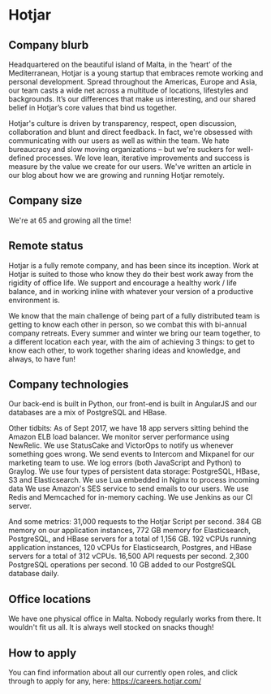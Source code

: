 # Hotjar

## Company blurb

Headquartered on the beautiful island of Malta, in the ‘heart’ of the Mediterranean, Hotjar is a young startup that embraces remote working and personal development. Spread throughout the Americas, Europe and Asia, our team casts a wide net across a multitude of locations, lifestyles and backgrounds. It’s our differences that make us interesting, and our shared belief in Hotjar’s core values that bind us together.  

Hotjar's culture is driven by transparency, respect, open discussion, collaboration and blunt and direct feedback. In fact, we're obsessed with communicating with our users as well as within the team. We hate bureaucracy and slow moving organizations – but we're suckers for well-defined processes. We love lean, iterative improvements and success is measure by the value we create for our users. We've written an article in our blog about how we are growing and running Hotjar remotely. 


## Company size

We're at 65 and growing all the time!


## Remote status

Hotjar is a fully remote company, and has been since its inception. Work at Hotjar is suited to those who know they do their best work away from the rigidity of office life. We support and encourage a healthy work / life balance, and in working inline with whatever your version of a productive environment is.

We know that the main challenge of being part of a fully distributed team is getting to know each other in person, so we combat this with bi-annual company retreats. Every summer and winter we bring our team together, to a different location each year, with the aim of achieving 3 things: to get to know each other, to work together sharing ideas and knowledge, and always, to have fun!


## Company technologies

Our back-end is built in Python, our front-end is built in AngularJS and our databases are a mix of PostgreSQL and HBase.

Other tidbits:
As of Sept 2017, we have 18 app servers sitting behind the Amazon ELB load balancer.
We monitor server performance using NewRelic.
We use StatusCake and VictorOps to notify us whenever something goes wrong.
We send events to Intercom and Mixpanel for our marketing team to use.
We log errors (both JavaScript and Python) to Graylog.
We use four types of persistent data storage: PostgreSQL, HBase, S3 and Elasticsearch.
We use Lua embedded in Nginx to process incoming data
We use Amazon's SES service to send emails to our users.
We use Redis and Memcached for in-memory caching.
We use Jenkins as our CI server.

And some metrics:
31,000 requests to the Hotjar Script per second.
384 GB memory on our application instances, 772 GB memory for Elasticsearch, PostgreSQL, and HBase servers for a total of 1,156 GB.
192 vCPUs running application instances, 120 vCPUs for Elasticsearch, Postgres, and HBase servers for a total of 312 vCPUs.
16,500 API requests per second.
2,300 PostgreSQL operations per second.
10 GB added to our PostgreSQL database daily.


## Office locations

We have one physical office in Malta. Nobody regularly works from there. It wouldn't fit us all.  It is always well stocked on snacks though!


## How to apply

You can find information about all our currently open roles, and click through to apply for any, here: https://careers.hotjar.com/
